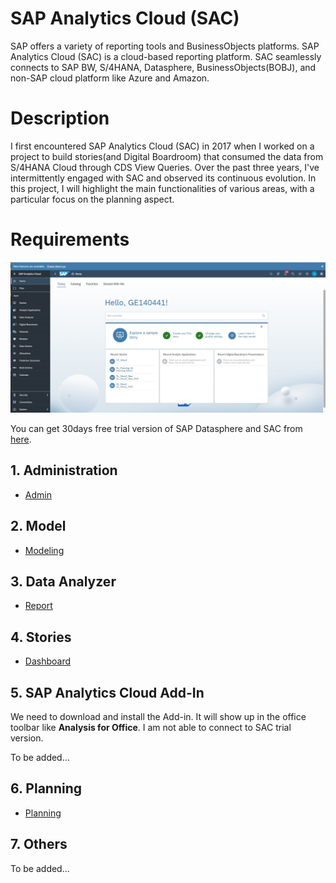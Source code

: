 # SAP Analytics Cloud (SAC)

SAP offers a variety of reporting tools and BusinessObjects platforms. SAP Analytics Cloud (SAC) is a cloud-based reporting platform. SAC seamlessly connects to SAP BW, S/4HANA, Datasphere, BusinessObjects(BOBJ), and non-SAP cloud platform like Azure and Amazon.

# Description
I first encountered SAP Analytics Cloud (SAC) in 2017 when I worked on a project to build stories(and Digital Boardroom) that consumed the data from S/4HANA Cloud through CDS View Queries. Over the past three years, I've intermittently engaged with SAC and observed its continuous evolution. In this project, I will highlight the main functionalities of various areas, with a particular focus on the planning aspect.

# Requirements

![alt text](/SAC/images/Overview.png)

You can get 30days free trial version of SAP Datasphere and SAC from [here](https://www.sap.com/products/technology-platform/cloud-analytics/trial-basic.html).

## 1. Administration
- [Admin](/SAC/Admin/Index.md)
 
## 2. Model
- [Modeling](/SAC/Modeling/Index.md)

## 3. Data Analyzer
- [Report](/SAC/Reporting/DA_Index.md)

## 4. Stories
- [Dashboard](/SAC/Reporting/DB_Index.md)

## 5. SAP Analytics Cloud Add-In
We need to download and install the Add-in. It will show up in the office toolbar like **Analysis for Office**.
I am not able to connect to SAC trial version. 

To be added...
 
## 6. Planning
- [Planning](/SAC/Planning/Index.md)
  
## 7. Others
To be added...

